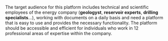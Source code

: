 The target audience for this platform includes technical and scientific employees of the energy company (**geologyst**, **reservoir experts**, **drilling specialists**...), working with documents on a daily basis and need a platform that is easy to use and provides the necessary functionality. The platform should be accessible and efficient for individuals who work in 12 professional areas of expertise within the company.